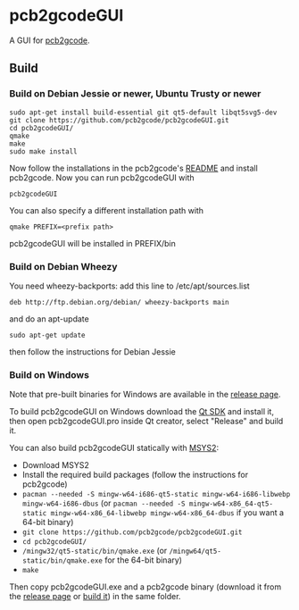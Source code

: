 # pcb2gcodeGUI
A GUI for [pcb2gcode](https://github.com/pcb2gcode/pcb2gcode).

## Build
### Build on Debian Jessie or newer, Ubuntu Trusty or newer
    
    sudo apt-get install build-essential git qt5-default libqt5svg5-dev
    git clone https://github.com/pcb2gcode/pcb2gcodeGUI.git
    cd pcb2gcodeGUI/
    qmake
    make
    sudo make install

Now follow the installations in the pcb2gcode's [README](https://github.com/pcb2gcode/pcb2gcode/blob/master/README.md)
and install pcb2gcode.
Now you can run pcb2gcodeGUI with

    pcb2gcodeGUI

You can also specify a different installation path with

    qmake PREFIX=<prefix path>

pcb2gcodeGUI will be installed in PREFIX/bin

### Build on Debian Wheezy
You need wheezy-backports: add this line to /etc/apt/sources.list

	deb http://ftp.debian.org/debian/ wheezy-backports main

and do an apt-update

	sudo apt-get update

then follow the instructions for Debian Jessie

### Build on Windows
Note that pre-built binaries for Windows are available in the [release page](https://github.com/pcb2gcode/pcb2gcodeGUI/releases).

To build pcb2gcodeGUI on Windows download the [Qt SDK](http://www.qt.io/download-open-source/)
and install it, then open pcb2gcodeGUI.pro inside Qt creator, select "Release" and build it.

You can also build pcb2gcodeGUI statically with [MSYS2](http://sourceforge.net/projects/msys2/):
 * Download MSYS2
 * Install the required build packages (follow the instructions for pcb2gcode)
 * `pacman --needed -S mingw-w64-i686-qt5-static mingw-w64-i686-libwebp mingw-w64-i686-dbus` (or `pacman --needed -S mingw-w64-x86_64-qt5-static mingw-w64-x86_64-libwebp mingw-w64-x86_64-dbus` if you want a 64-bit binary)
 * `git clone https://github.com/pcb2gcode/pcb2gcodeGUI.git`
 * `cd pcb2gcodeGUI/`
 * `/mingw32/qt5-static/bin/qmake.exe` (or `/mingw64/qt5-static/bin/qmake.exe` for the 64-bit binary)
 * `make`
 
Then copy pcb2gcodeGUI.exe and a pcb2gcode binary (download it from the [release page](https://github.com/pcb2gcode/pcb2gcode/releases)
or [build it](https://github.com/pcb2gcode/pcb2gcode/blob/master/README.md)) in the same folder.
